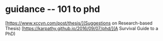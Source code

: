 # guidance -- 101 to phd
[https://www.xccyn.com/post/thesis/](Suggestions on Research-based Thesis)
[https://karpathy.github.io/2016/09/07/phd/](A Survival Guide to a PhD)
